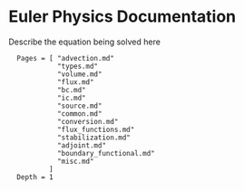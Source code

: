 # Euler Physics Documentation

Describe the equation being solved here

```@contents
  Pages = [ "advection.md"
            "types.md"
            "volume.md"
            "flux.md"
            "bc.md"
            "ic.md"
            "source.md"
            "common.md"
            "conversion.md"
            "flux_functions.md"
            "stabilization.md"
            "adjoint.md"
            "boundary_functional.md"
            "misc.md"
          ]
  Depth = 1
```
